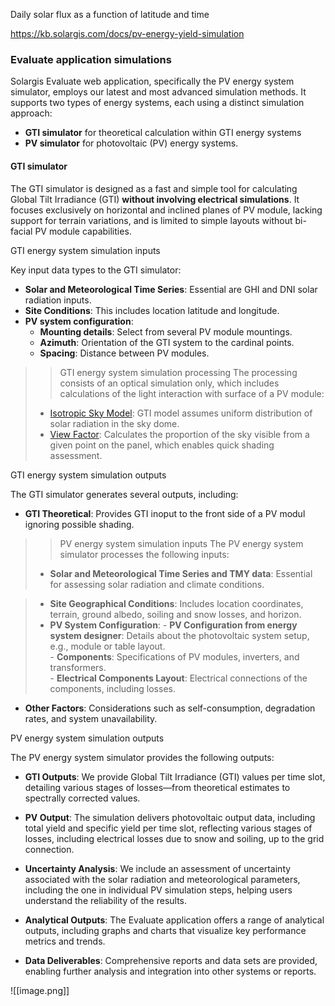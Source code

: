 

Daily solar flux as a function of latitude and time


https://kb.solargis.com/docs/pv-energy-yield-simulation
### Evaluate application simulations

Solargis Evaluate web application, specifically the PV energy system simulator, employs our latest and most advanced simulation methods. It supports two types of energy systems, each using a distinct simulation approach:

- **GTI simulator** for theoretical calculation within GTI energy systems
- **PV simulator** for photovoltaic (PV) energy systems.


#### GTI simulator

The GTI simulator is designed as a fast and simple tool for calculating Global Tilt Irradiance (GTI) **without involving electrical simulations**. It focuses exclusively on horizontal and inclined planes of PV module, lacking support for terrain variations, and is limited to simple layouts without bi-facial PV module capabilities.


GTI energy system simulation inputs

Key input data types to the GTI simulator:

- **Solar and Meteorological Time Series**: Essential are GHI and DNI solar radiation inputs.
- **Site Conditions**: This includes location latitude and longitude.
- **PV system configuration**:
    - **Mounting details**: Select from several PV module mountings.
    - **Azimuth**: Orientation of the GTI system to the cardinal points.
    - **Spacing**: Distance between PV modules.


>> GTI energy system simulation processing
The processing consists of an optical simulation only, which includes calculations of the light interaction with surface of a PV module:
> - [Isotropic Sky Model](https://kb.solargis.com/docs/incident-irradiance#solargis-isotropic-sky-model): GTI model assumes uniform distribution of solar radiation in the sky dome.
> - [View Factor](https://kb.solargis.com/docs/incident-irradiance#view-factor): Calculates the proportion of the sky visible from a given point on the panel, which enables quick shading assessment.


GTI energy system simulation outputs

The GTI simulator generates several outputs, including:

- **GTI Theoretical**: Provides GTI inoput to the front side of a PV modul ignoring possible shading.


>> PV energy system simulation inputs
The PV energy system simulator processes the following inputs:
>- **Solar and Meteorological Time Series and TMY data**: Essential for assessing solar radiation and climate conditions.
    
>- **Site Geographical Conditions**: Includes location coordinates, terrain, ground albedo, soiling and snow losses, and horizon.
>- **PV System Configuration**:
    - **PV Configuration from energy system designer**: Details about the photovoltaic system setup, e.g., module or table layout.    
    - **Components**: Specifications of PV modules, inverters, and transformers.    
    - **Electrical Components Layout**: Electrical connections of the components, including losses.    
- **Other Factors**: Considerations such as self-consumption, degradation rates, and system unavailability.




PV energy system simulation outputs

The PV energy system simulator provides the following outputs:

- **GTI Outputs**: We provide Global Tilt Irradiance (GTI) values per time slot, detailing various stages of losses—from theoretical estimates to spectrally corrected values.
    
- **PV Output**: The simulation delivers photovoltaic output data, including total yield and specific yield per time slot, reflecting various stages of losses, including electrical losses due to snow and soiling, up to the grid connection.
    
- **Uncertainty Analysis**: We include an assessment of uncertainty associated with the solar radiation and meteorological parameters, including the one in individual PV simulation steps, helping users understand the reliability of the results.
    
- **Analytical Outputs**: The Evaluate application offers a range of analytical outputs, including graphs and charts that visualize key performance metrics and trends.
    
- **Data Deliverables**: Comprehensive reports and data sets are provided, enabling further analysis and integration into other systems or reports.


![[image.png]]